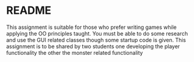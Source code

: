 # README #

This assignment is suitable for those who prefer writing games while applying the OO principles taught.  You must be able to do some research and use the GUI related classes though some startup code is given. This assignment is to be shared by two students one developing the player functionality the other the monster related functionality